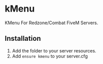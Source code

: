 # kMenu

KMenu For Redzone/Combat FiveM Servers.

## Installation
1) Add the folder to your server resources.
2) Add `ensure kmenu` to your server.cfg
